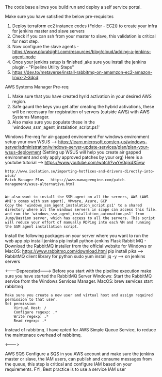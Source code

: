 The code base allows you build run and deploy a self service portal.

Make sure you have satisfied the below pre-requisites
1. Deploy terraform ec2 instance codes (Folder - EC2)) to create your infra for jenkins master and slave servers
2. Check if you can ssh from your master to slave, this validation is critical for next step.
3. Now configure the slave agents - https://www.pluralsight.com/resources/blog/cloud/adding-a-jenkins-agent-node
4. Once your jenkins setup is finished ,ake sure you install the jenkins plugin - "Pipeline Utility Steps"
5. https://dev.to/metaverse/install-rabbitmq-on-amamzon-ec2-amazon-linux-2-3dpd


AWS Systems Manager Pre-req
1. Make sure that you have created hyrid activation in your desired AWS region.
2. Safe gaurd the keys you get after creating the hybrid activations, these will be necessary for registration of servers (outside AWS) with AWS Systems Manager.
3. Also make sure you populate these in the 'windows_ssm_agent_instalation_script.ps1'


Windows Pre-req for air-gapped environment
    For windows environment setup your own WSUS --> https://learn.microsoft.com/en-us/windows-server/administration/windows-server-update-services/plan/plan-your-wsus-deployment
    (Setting up WSUS will help you create air gapped environment and only apply approved patches by your org) 
    Here is a youtube tutorial --> https://www.youtube.com/watch?v=Yv0qjxdX5yw

    http://www.isolation.se/importing-hotfixes-and-drivers-directly-into-wsus/
    Patch Manager Plus - https://www.manageengine.com/patch-management/wsus-alternative.html


    We also want to install the SSM agent on all the servers, AWS (AWS AMI's comes with ssm agent), VMware, Azure, GCP
    Copy the 'windows_ssm_agent_instalation_script.ps1' to a shared directory where all the windows servers in scope can access this file.
    and run the 'windows_ssm_agent_installation_automation.ps1' from Jump/Bastion server, which has access to all the servers. This script will reduce your effort of manually RDPing into each VM and running the SSM agent installation script.

Install the following packages on your server where you want to run the web app
pip install jenkins
pip install python-jenkins Flask
Rabbit MQ - Download the RabbitMQ installer from the official website for Windows or MacOS: https://www.rabbitmq.com/download.html
pip install pika --> RabbitMQ client library for python
sudo yum install jq -y --> on jenkins servers



<---Deprecated--->
Before you start with the pipeline execution make sure you have started the RabbitMQ Server
    Windows: Start the RabbitMQ service from the Windows Services Manager.
    MacOS: brew services start rabbitmq

    Make sure you create a new user and virtual host and assign required permission to that user.
    Set permission
        Virtual Host: /
        Configure regexp: .*
        Write regexp: .*
        Read regexp: .*

Instead of rabbitmq, I have opted for AWS Simple Queue Service, to reduce the maintenace overhead of rabbitmq.

<--->


AWS SQS
    Configure a SQS in you AWS account and make sure the jenkins master or slave, the IAM users, can publish and consume messages from the queue, this step is critical and configure IAM based on your requirements. FYI, Best practice is to use a service IAM user

